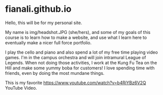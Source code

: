 # fianali.github.io

Hello, this will be for my personal site.

My name is img/headshot.JPG (she/hers), and some of my goals of this course is to learn how to make a website, and use what I learn here to eventually make a nicer full force portfolio.

I play the cello and piano and also spend a lot of my free time playing video games. I'm in the campus orchestra and will
join intramural League of Legends. When not doing those activities, I work at the Kung Fu Tea on the Hill and make some
yummy boba for customers! I love spending time with friends, even by doing the most mundane things.

This is my favorite https://www.youtube.com/watch?v=b4RiYBz6V2Q YouTube Video.
